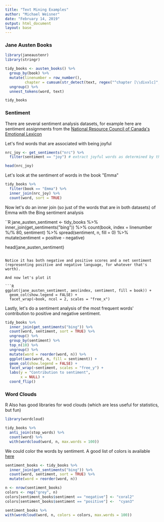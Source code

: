 ```yaml
---
title: "Text Mining Examples"
author: "Michael Weisner"
date: "February 14, 2019"
output: html_document
layout: base
---
```


### Jane Austen Books

```R
library(janeaustenr)
library(stringr)
```

```R
tidy_books <- austen_books() %>%
  group_by(book) %>%
  mutate(linenumber = row_number(),
         chapter = cumsum(str_detect(text, regex("^chapter [\\divxlc]", ignore_case = TRUE)))) %>%
  ungroup() %>%
  unnest_tokens(word, text)

tidy_books
```

### Sentiment

There are several sentiment analysis datasets, for example here are sentiment assignments from the [National Resource Council of Canada's Emotional Lexicon](https://www.nrc-cnrc.gc.ca/eng/solutions/advisory/emotion_lexicons.html)

Let's find words that are associated with being joyful
```R
nrc_joy <- get_sentiments("nrc") %>% 
  filter(sentiment == "joy") # extract joyful words as determined by the nrc group

head(nrc_joy)
```

Let's look at the sentiment of words in the book "Emma"

```R
tidy_books %>%
  filter(book == "Emma") %>%
  inner_join(nrc_joy) %>%
  count(word, sort = TRUE)
```

Now let's do an inner join (so just of the words that are in both datasets) of Emma with the Bing sentiment analysis

``R
jane_austen_sentiment <- tidy_books %>%
  inner_join(get_sentiments("bing")) %>%
  count(book, index = linenumber %/% 80, sentiment) %>%
  spread(sentiment, n, fill = 0) %>%
  mutate(sentiment = positive - negative)

head(jane_austen_sentiment)
```

Notice it has both negative and positive scores and a net sentiment (representing positive and negative language, for whatever that's worth).

And now let's plot it

```R
ggplot(jane_austen_sentiment, aes(index, sentiment, fill = book)) +
  geom_col(show.legend = FALSE) +
  facet_wrap(~book, ncol = 2, scales = "free_x")
```

Lastly, let's do a sentiment analysis of the most frequent words' contribution to positive and negative sentiment.
```R
tidy_books %>%
  inner_join(get_sentiments("bing")) %>%
  count(word, sentiment, sort = TRUE) %>%
  ungroup() %>%
  group_by(sentiment) %>%
  top_n(10) %>%
  ungroup() %>%
  mutate(word = reorder(word, n)) %>%
  ggplot(aes(word, n, fill = sentiment)) +
  geom_col(show.legend = FALSE) +
  facet_wrap(~sentiment, scales = "free_y") +
  labs(y = "Contribution to sentiment",
       x = NULL) +
  coord_flip()  
```


### Word Clouds
R Also has good libraries for wod clouds (which are less useful for statistics, but fun)
```R
library(wordcloud)

tidy_books %>%
  anti_join(stop_words) %>%
  count(word) %>%
  with(wordcloud(word, n, max.words = 100))
```

We could color the words by sentiment.
A good list of colors is available [here](http://www.stat.columbia.edu/~tzheng/files/Rcolor.pdf)

```R
sentiment_books <- tidy_books %>%
  inner_join(get_sentiments("bing")) %>%
  count(word, sentiment, sort = TRUE) %>%
  mutate(word = reorder(word, n))

n <- nrow(sentiment_books)
colors <- rep("grey", n)
colors[sentiment_books$sentiment == "negative"] <- "coral2"
colors[sentiment_books$sentiment == "positive"] <-  "cyan3"

sentiment_books %>%
with(wordcloud(word, n, colors = colors, max.words = 100))
```
